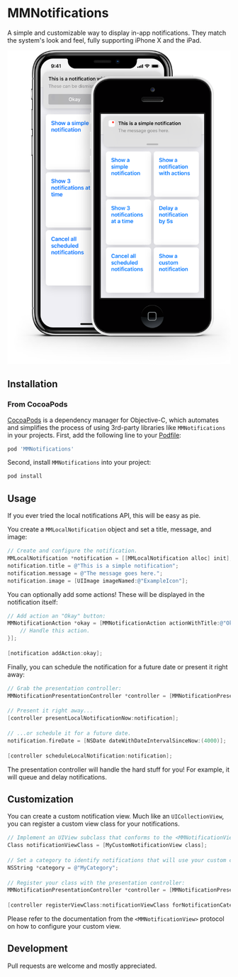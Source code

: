 # MMNotifications
A simple and customizable way to display in-app notifications. They match the system's look and feel, fully supporting iPhone X and the iPad.

![MMNotifications](Screenshot.png)

## Installation

### From CocoaPods 
[CocoaPods](http://cocoapods.org) is a dependency manager for Objective-C, which automates and simplifies the process of using 3rd-party libraries like `MMNotifications` in your projects. First, add the following line to your [Podfile](http://guides.cocoapods.org/using/using-cocoapods.html):

```ruby
pod 'MMNotifications'
```

Second, install `MMNotifications` into your project:

```ruby
pod install
```

## Usage

If you ever tried the local notifications API, this will be easy as pie.

You create a `MMLocalNotification` object and set a title, message, and image:

```objective-c
// Create and configure the notification.
MMLocalNotification *notification = [[MMLocalNotification alloc] init];
notification.title = @"This is a simple notification";
notification.message = @"The message goes here.";
notification.image = [UIImage imageNamed:@"ExampleIcon"];
```

You can optionally add some actions! These will be displayed in the notification itself:

```objective-c
// Add action an "Okay" button:
MMNotificationAction *okay = [MMNotificationAction actionWithTitle:@"Okay" style:MMNotificationActionStyleDone handler:^(MMNotificationAction *action){
	// Handle this action.
}];

[notification addAction:okay];
```

Finally, you can schedule the notification for a future date or present it right away:

```objective-c
// Grab the presentation controller:
MMNotificationPresentationController *controller = [MMNotificationPresentationController sharedPresentationController];

// Present it right away...
[controller presentLocalNotificationNow:notification];

// ...or schedule it for a future date.
notification.fireDate = [NSDate dateWithDateIntervalSinceNow:(4000)];

[controller scheduleLocalNotification:notification];

```

The presentation controller will handle the hard stuff for you! For example, it will queue and delay notifications.

## Customization

You can create a custom notification view. Much like an `UICollectionView`, you can register a custom view class for your notifications.

 ```objective-c
// Implement an UIView subclass that conforms to the <MMNotificationView> protocol:
Class notificationViewClass = [MyCustomNotificationView class];

// Set a category to identify notifications that will use your custom class:
NSString *category = @"MyCategory";

// Register your class with the presentation controller:
MMNotificationPresentationController *controller = [MMNotificationPresentationController sharedPresentationController];

[controller registerViewClass:notificationViewClass forNotificationCategory:category];
```

Please refer to the documentation from the `<MMNotificationView>` protocol on how to configure your custom view.

## Development
Pull requests are welcome and mostly appreciated.

